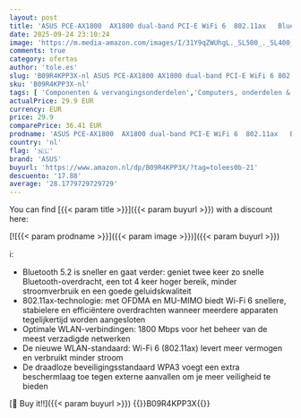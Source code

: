 ```yaml
---
layout: post
title: 'ASUS PCE-AX1800  AX1800 dual-band PCI-E WiFi 6  802.11ax   Bluetooth 5.2  WPA3 netwerkbeveiliging'
date: 2025-09-24 23:10:24
image: 'https://m.media-amazon.com/images/I/31Y9qZWUhgL._SL500_._SL400_.jpg'
comments: true
category: ofertas
author: 'tole.es'
slug: 'B09R4KPP3X-nl ASUS PCE-AX1800 AX1800 dual-band PCI-E WiFi 6 802.11ax...'
sku: 'B09R4KPP3X-nl'
tags: [ 'Componenten & vervangingsonderdelen','Computers, onderdelen & accessoires','Elektronica','Interne componenten','Netwerkkaarten','asus','🇳🇱', ]
actualPrice: 29.9 EUR
currency: EUR
price: 29.9
comparePrice: 36.41 EUR
prodname: 'ASUS PCE-AX1800  AX1800 dual-band PCI-E WiFi 6  802.11ax   Bluetooth 5.2  WPA3 netwerkbeveiliging'
country: 'nl'
flag: '🇳🇱'
brand: 'ASUS'
buyurl: 'https://www.amazon.nl/dp/B09R4KPP3X/?tag=tolees0b-21'
descuento: '17.88'
average: '28.1779729729729'
---
```


You can find [{{< param title >}}]({{< param buyurl >}}) with a discount here:

[![{{< param prodname >}}]({{< param image >}})]({{< param buyurl >}})

ℹ️:

- Bluetooth 5.2 is sneller en gaat verder: geniet twee keer zo snelle Bluetooth-overdracht, een tot 4 keer hoger bereik, minder stroomverbruik en een goede geluidskwaliteit
- 802.11ax-technologie: met OFDMA en MU-MIMO biedt Wi-Fi 6 snellere, stabielere en efficiëntere overdrachten wanneer meerdere apparaten tegelijkertijd worden aangesloten
- Optimale WLAN-verbindingen: 1800 Mbps voor het beheer van de meest verzadigde netwerken
- De nieuwe WLAN-standaard: Wi-Fi 6 (802.11ax) levert meer vermogen en verbruikt minder stroom
- De draadloze beveiligingsstandaard WPA3 voegt een extra beschermlaag toe tegen externe aanvallen om je meer veiligheid te bieden

[🛒 Buy it!!]({{< param buyurl >}})
{{<world>}}B09R4KPP3X{{</world>}}

